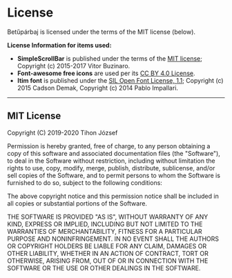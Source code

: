 # License

Betűpárbaj is licensed under the terms of the MIT license (below).

__License Information for items used:__

* __SimpleScrollBar__ is published under the terms of the [MIT license](https://github.com/buzinas/simple-scrollbar/blob/master/LICENSE);
Copyright (c) 2015-2017 Vitor Buzinaro.
* __Font-awesome free icons__ are used per its [CC BY 4.0 License](https://fontawesome.com/license/free).
* __Itim font__ is published under the [SIL Open Font License, 1.1](http://scripts.sil.org/OFL);
Copyright (c) 2015 Cadson Demak, Copyright (c) 2014 Pablo Impallari.

---

## MIT License

Copyright (C) 2019-2020 Tihon József

Permission is hereby granted, free of charge, to any person obtaining a copy of this software and associated documentation files (the "Software"), to deal in the Software without restriction, including without limitation the rights to use, copy, modify, merge, publish, distribute, sublicense, and/or sell copies of the Software, and to permit persons to whom the Software is furnished to do so, subject to the following conditions:

The above copyright notice and this permission notice shall be included in all copies or substantial portions of the Software.

THE SOFTWARE IS PROVIDED "AS IS", WITHOUT WARRANTY OF ANY KIND, EXPRESS OR IMPLIED, INCLUDING BUT NOT LIMITED TO THE WARRANTIES OF MERCHANTABILITY, FITNESS FOR A PARTICULAR PURPOSE AND NONINFRINGEMENT. IN NO EVENT SHALL THE AUTHORS OR COPYRIGHT HOLDERS BE LIABLE FOR ANY CLAIM, DAMAGES OR OTHER LIABILITY, WHETHER IN AN ACTION OF CONTRACT, TORT OR OTHERWISE, ARISING FROM, OUT OF OR IN CONNECTION WITH THE SOFTWARE OR THE USE OR OTHER DEALINGS IN THE SOFTWARE.